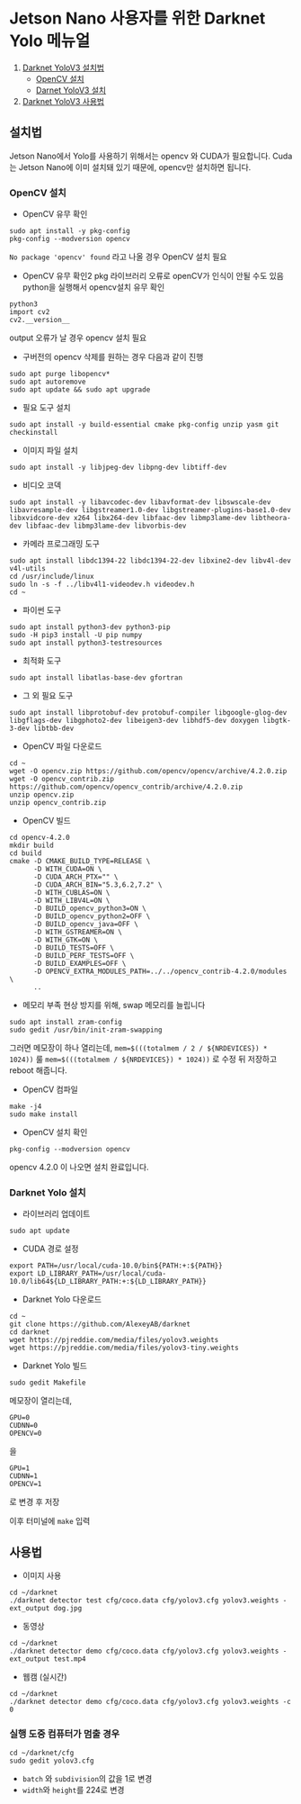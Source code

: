 # Jetson Nano 사용자를 위한 Darknet Yolo 메뉴얼



1.  [Darknet YoloV3 설치법](#설치법)
	* [OpenCV 설치](#OpenCV-설치)
	* [Darnet YoloV3 설치](#Darknet-Yolo-설치)
2.  [Darknet YoloV3 사용법](#사용법)


## 설치법

Jetson Nano에서 Yolo를 사용하기 위해서는 opencv 와 CUDA가 필요합니다.
Cuda는 Jetson Nano에 이미 설치돼 있기 때문에, opencv만 설치하면 됩니다.

### OpenCV 설치
* OpenCV 유무 확인
```
sudo apt install -y pkg-config
pkg-config --modversion opencv
```
`No package 'opencv' found` 라고 나올 경우 OpenCV 설치 필요
* OpenCV 유무 확인2
pkg 라이브러리 오류로 openCV가 인식이 안될 수도 있음
python을 실행해서 opencv설치 유무 확인
```
python3
import cv2
cv2.__version__
```
output 오류가 날 경우 opencv 설치 필요

* 구버전의 opencv 삭제를 원하는 경우 다음과 같이 진행
```
sudo apt purge libopencv*
sudo apt autoremove
sudo apt update && sudo apt upgrade
```

* 필요 도구 설치
```
sudo apt install -y build-essential cmake pkg-config unzip yasm git checkinstall
```

* 이미지 파일 설치
```
sudo apt install -y libjpeg-dev libpng-dev libtiff-dev
```

* 비디오 코덱 
```
sudo apt install -y libavcodec-dev libavformat-dev libswscale-dev libavresample-dev libgstreamer1.0-dev libgstreamer-plugins-base1.0-dev libxvidcore-dev x264 libx264-dev libfaac-dev libmp3lame-dev libtheora-dev libfaac-dev libmp3lame-dev libvorbis-dev
```
* 카메라 프로그래밍 도구 
```
sudo apt install libdc1394-22 libdc1394-22-dev libxine2-dev libv4l-dev v4l-utils
cd /usr/include/linux
sudo ln -s -f ../libv4l1-videodev.h videodev.h
cd ~
```

* 파이썬 도구
```
sudo apt install python3-dev python3-pip
sudo -H pip3 install -U pip numpy
sudo apt install python3-testresources
```

* 최적화 도구
```
sudo apt install libatlas-base-dev gfortran
```

* 그 외 필요 도구
```
sudo apt install libprotobuf-dev protobuf-compiler libgoogle-glog-dev libgflags-dev libgphoto2-dev libeigen3-dev libhdf5-dev doxygen libgtk-3-dev libtbb-dev 
```

* OpenCV 파일 다운로드
```
cd ~
wget -O opencv.zip https://github.com/opencv/opencv/archive/4.2.0.zip
wget -O opencv_contrib.zip https://github.com/opencv/opencv_contrib/archive/4.2.0.zip
unzip opencv.zip
unzip opencv_contrib.zip
```
* OpenCV 빌드 

```
cd opencv-4.2.0
mkdir build
cd build
cmake -D CMAKE_BUILD_TYPE=RELEASE \
      -D WITH_CUDA=ON \
      -D CUDA_ARCH_PTX="" \
      -D CUDA_ARCH_BIN="5.3,6.2,7.2" \
      -D WITH_CUBLAS=ON \
      -D WITH_LIBV4L=ON \
      -D BUILD_opencv_python3=ON \
      -D BUILD_opencv_python2=OFF \
      -D BUILD_opencv_java=OFF \
      -D WITH_GSTREAMER=ON \
      -D WITH_GTK=ON \
      -D BUILD_TESTS=OFF \
      -D BUILD_PERF_TESTS=OFF \
      -D BUILD_EXAMPLES=OFF \
      -D OPENCV_EXTRA_MODULES_PATH=../../opencv_contrib-4.2.0/modules \
      ..
```

* 메모리 부족 현상 방지를 위해, swap 메모리를 늘립니다
```
sudo apt install zram-config
sudo gedit /usr/bin/init-zram-swapping
```
그러면 메모장이 하나 열리는데, 
`mem=$(((totalmem / 2 / ${NRDEVICES}) * 1024))` 룰 `mem=$(((totalmem / ${NRDEVICES}) * 1024))` 로 수정 뒤 저장하고 reboot 해줍니다.

* OpenCV 컴파일
```
make -j4
sudo make install
```

* OpenCV 설치 확인
```
pkg-config --modversion opencv
```
opencv 4.2.0 이 나오면 설치 완료입니다.

### Darknet Yolo 설치
* 라이브러리 업데이트
```
sudo apt update
```

* CUDA 경로 설정
```
export PATH=/usr/local/cuda-10.0/bin${PATH:+:${PATH}}
export LD_LIBRARY_PATH=/usr/local/cuda-10.0/lib64${LD_LIBRARY_PATH:+:${LD_LIBRARY_PATH}}
```

* Darknet Yolo 다운로드
```
cd ~
git clone https://github.com/AlexeyAB/darknet
cd darknet
wget https://pjreddie.com/media/files/yolov3.weights
wget https://pjreddie.com/media/files/yolov3-tiny.weights
```

* Darknet Yolo 빌드
```
sudo gedit Makefile
```
메모장이 열리는데, 
```
GPU=0
CUDNN=0
OPENCV=0
```
을
```
GPU=1
CUDNN=1
OPENCV=1
```
로 변경 후 저장

이후 터미널에 `make` 입력 

## 사용법

* 이미지 사용
```
cd ~/darknet
./darknet detector test cfg/coco.data cfg/yolov3.cfg yolov3.weights -ext_output dog.jpg
```

* 동영상
```
cd ~/darknet
./darknet detector demo cfg/coco.data cfg/yolov3.cfg yolov3.weights -ext_output test.mp4
```

* 웹캠 (실시간)
```
cd ~/darknet
./darknet detector demo cfg/coco.data cfg/yolov3.cfg yolov3.weights -c 0
```

### 실행 도중 컴퓨터가 멈출 경우
```
cd ~/darknet/cfg
sudo gedit yolov3.cfg
```
* `batch` 와 `subdivision`의 값을 1로 변경
* `width`와 `height`를 224로 변경
